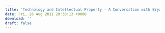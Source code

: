```yaml
---
title: 'Technology and Intellectual Property - A Conversation with Bryan Smith from Expedient'
date: Fri, 26 Aug 2011 20:38:13 +0000
download: ''
draft: false
---
```


